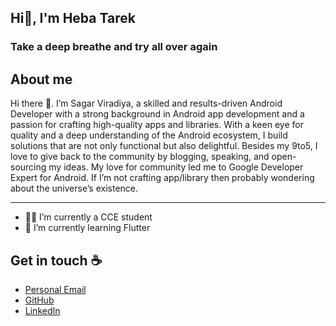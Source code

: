 ## Hi👋, I'm Heba Tarek
### Take a deep breathe and try all over again


## About me

Hi there 👋. I’m Sagar Viradiya, a skilled and results-driven Android Developer with a strong background in Android app development and a passion for crafting high-quality apps and libraries. With a keen eye for quality and a deep understanding of the Android ecosystem, I build solutions that are not only functional but also delightful. Besides my 9to5, I love to give back to the community by blogging, speaking, and open-sourcing my ideas. My love for community led me to Google Developer Expert for Android. If I’m not crafting app/library then probably wondering about the universe’s existence.
_________________________________________________________________________________________________________________________________________________________________________

- 👨‍💻 I’m currently a CCE student 
- 🌱 I’m currently learning Flutter
## Get in touch :coffee:

- [Personal Email](hebatarekg@gmail.com)
- [GitHub](https://github.com/he123ba123)
- [LinkedIn](www.linkedin.com/in/heba-tarek-cce)
